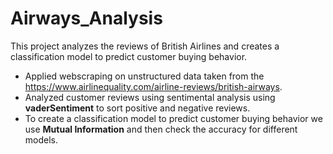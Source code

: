 # Airways_Analysis
This project analyzes the reviews of British Airlines and creates a classification model to predict customer buying behavior.
* Applied webscraping on unstructured data taken from the https://www.airlinequality.com/airline-reviews/british-airways.
* Analyzed customer reviews using sentimental analysis using **vaderSentiment** to sort positive and negative reviews.
* To create a classification model to predict customer buying behavior we use **Mutual Information** and then check the accuracy for different models.
